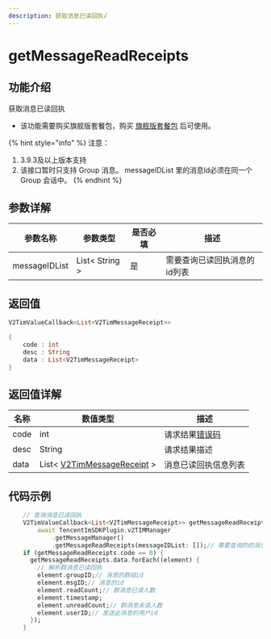 ```yaml
---
description: 获取消息已读回执√
---
```


# getMessageReadReceipts

## 功能介绍

获取消息已读回执

* 该功能需要购买旗舰版套餐包，购买 [旗舰版套餐包](https://buy.cloud.tencent.com/avc?from=17220) 后可使用。

{% hint style="info" %}
注意：

1. 3.9.3及以上版本支持
2. 该接口暂时只支持 Group 消息。 messageIDList 里的消息Id必须在同一个 Group 会话中。
{% endhint %}

## 参数详解

| 参数名称          | 参数类型           | 是否必填 | 描述              |
| ------------- | -------------- | ---- | --------------- |
| messageIDList | List< String > | 是    | 需要查询已读回执消息的id列表 |

## 返回值

```dart
V2TimValueCallback<List<V2TimMessageReceipt>>

{
    code : int
    desc : String
    data : List<V2TimMessageReceipt>
}
```

## 返回值详解

| 名称   | 数值类型                                                                            | 描述                                                             |
| ---- | ------------------------------------------------------------------------------- | -------------------------------------------------------------- |
| code | int                                                                             | 请求结果[错误码](https://cloud.tencent.com/document/product/269/1671) |
| desc | String                                                                          | 请求结果描述                                                         |
| data | List< [V2TimMessageReceipt](../keyClass/message/v2timmessagereceipt.md)  > | 消息已读回执信息列表                                                     |

## 代码示例  &#x20;

```dart
    // 查询消息已读回执
    V2TimValueCallback<List<V2TimMessageReceipt>> getMessageReadReceipts =
        await TencentImSDKPlugin.v2TIMManager
            .getMessageManager()
            .getMessageReadReceipts(messageIDList: []);// 需要查询的的消息id列表
    if (getMessageReadReceipts.code == 0) {
      getMessageReadReceipts.data.forEach((element) {
        // 解析群消息已读回执
        element.groupID;// 消息的群组id
        element.msgID;// 消息的id
        element.readCount;// 群消息已读人数
        element.timestamp;
        element.unreadCount;// 群消息未读人数
        element.userID;// 发送此消息的用户id
      });
    }
```
